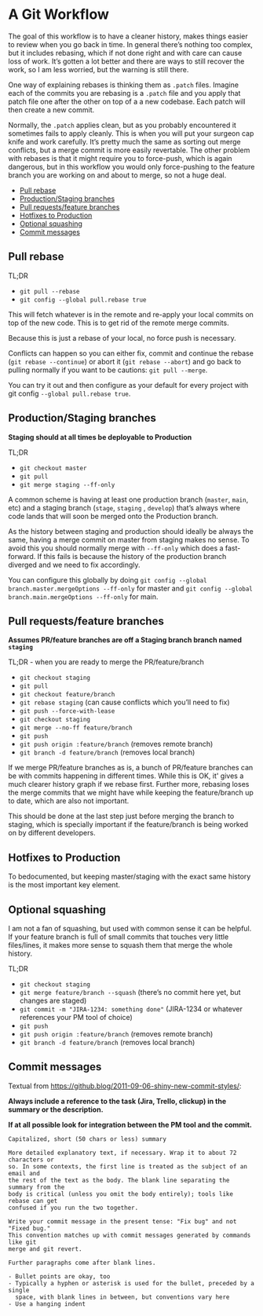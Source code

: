 # A Git Workflow

The goal of this workflow is to have a cleaner history, makes things easier to
review when you go back in time. In general there’s nothing too complex, but it
includes rebasing, which if not done right and with care can cause loss of work.
It’s gotten a lot better and there are ways to still recover the work, so I am
less worried, but the warning is still there.

One way of explaining rebases is thinking them as `.patch` files. Imagine each
of the commits you are rebasing is a `.patch` file and you apply that patch file
one after the other on top of a a new codebase. Each patch will then create a
new commit.

Normally, the `.patch` applies clean, but as you probably encountered it
sometimes fails to apply cleanly. This is when you will put your surgeon cap
knife and work carefully. It’s pretty much the same as sorting out merge
conflicts, but a merge commit is more easily revertable. The other problem with
rebases is that it might require you to force-push, which is again dangerous,
but in this workflow you would only force-pushing to the feature branch you are
working on and about to merge, so not a huge deal.

<!-- toc -->

- [Pull rebase](#pull-rebase)
- [Production/Staging branches](#productionstaging-branches)
- [Pull requests/feature branches](#pull-requestsfeature-branches)
- [Hotfixes to Production](#hotfixes-to-production)
- [Optional squashing](#optional-squashing)
- [Commit messages](#commit-messages)

<!-- tocstop -->

## Pull rebase

TL;DR

- `git pull --rebase`
- `git config --global pull.rebase true`

This will fetch whatever is in the remote and re-apply your local commits on top
of the new code. This is to get rid of the remote merge commits.

Because this is just a rebase of your local, no force push is necessary.

Conflicts can happen so you can either fix, commit and continue the rebase
(`git rebase --continue`) or abort it (`git rebase --abort`) and go back to
pulling normally if you want to be cautions: `git pull --merge`.

You can try it out and then configure as your default for every project with git
config `--global pull.rebase true`.

## Production/Staging branches

**Staging should at all times be deployable to Production**

TL;DR

- `git checkout master`
- `git pull`
- `git merge staging --ff-only`

A common scheme is having at least one production branch (`master`, `main`, etc)
and a staging branch (`stage`, `staging` , `develop`) that’s always where code
lands that will soon be merged onto the Production branch.

As the history between staging and production should ideally be always the same,
having a merge commit on master from staging makes no sense. To avoid this you
should normally merge with `--ff-only` which does a fast-forward. If this fails
is because the history of the production branch diverged and we need to fix
accordingly.

You can configure this globally by doing
`git config --global branch.master.mergeOptions --ff-only` for master and
`git config --global branch.main.mergeOptions --ff-only` for main.

## Pull requests/feature branches

**Assumes PR/feature branches are off a Staging branch branch named `staging`**

TL;DR - when you are ready to merge the PR/feature/branch

- `git checkout staging`
- `git pull`
- `git checkout feature/branch`
- `git rebase staging` (can cause conflicts which you’ll need to fix)
- `git push --force-with-lease`
- `git checkout staging`
- `git merge --no-ff feature/branch`
- `git push`
- `git push origin :feature/branch` (removes remote branch)
- `git branch -d feature/branch` (removes local branch)

If we merge PR/feature branches as is, a bunch of PR/feature branches can be
with commits happening in different times. While this is OK, it' gives a much
clearer history graph if we rebase first. Further more, rebasing loses the merge
commits that we might have while keeping the feature/branch up to date, which
are also not important.

This should be done at the last step just before merging the branch to staging,
which is specially important if the feature/branch is being worked on by
different developers.

## Hotfixes to Production

To bedocumented, but keeping master/staging with the exact same history is the
most important key element.

## Optional squashing

I am not a fan of squashing, but used with common sense it can be helpful. If
your feature branch is full of small commits that touches very little
files/lines, it makes more sense to squash them that merge the whole history.

TL;DR

- `git checkout staging`
- `git merge feature/branch --squash` (there’s no commit here yet, but changes
  are staged)
- `git commit -m "JIRA-1234: something done"` (JIRA-1234 or whatever references
  your PM tool of choice)
- `git push`
- `git push origin :feature/branch` (removes remote branch)
- `git branch -d feature/branch` (removes local branch)

## Commit messages

Textual from https://github.blog/2011-09-06-shiny-new-commit-styles/:

**Always include a reference to the task (Jira, Trello, clickup) in the summary
or the description.**

**If at all possible look for integration between the PM tool and the commit.**

```
Capitalized, short (50 chars or less) summary

More detailed explanatory text, if necessary. Wrap it to about 72 characters or
so. In some contexts, the first line is treated as the subject of an email and
the rest of the text as the body. The blank line separating the summary from the
body is critical (unless you omit the body entirely); tools like rebase can get
confused if you run the two together.

Write your commit message in the present tense: "Fix bug" and not "Fixed bug."
This convention matches up with commit messages generated by commands like git
merge and git revert.

Further paragraphs come after blank lines.

- Bullet points are okay, too
- Typically a hyphen or asterisk is used for the bullet, preceded by a single
  space, with blank lines in between, but conventions vary here
- Use a hanging indent
```
